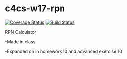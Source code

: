 # c4cs-w17-rpn
[![Coverage Status](https://coveralls.io/repos/github/24khxn/c4cs-w17-rpn/badge.svg?branch=master)](https://coveralls.io/github/24khxn/c4cs-w17-rpn?branch=master)
[![Build Status](https://travis-ci.org/24khxn/c4cs-w17-rpn.svg?branch=master)](https://travis-ci.org/24khxn/c4cs-w17-rpn)

RPN Calculator

-Made in class

-Expanded on in homework 10 and advanced exercise 10
